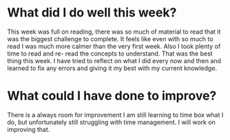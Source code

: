 # What did I do well this week?
This week was full on reading, there was so much of material to read that it was the biggest challenge to complete. It feels like even with so much to read I was much more calmer than the very first week. Also I took plenty of time to read and re- read the concepts to understand. That was the best thing this week. I have tried to reflect on what I did every now and then and learned to fix any errors and giving it my best with my current knowledge.
 # What could I have done to improve?
 There is a always room for improvement I am still
 learning to time box what I do, but unfortunately
still struggling with time management. I will work on improving that.
